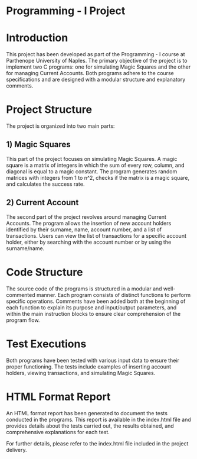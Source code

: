 # Programming - I Project

# Introduction
This project has been developed as part of the Programming - I course at Parthenope University of Naples. The primary objective of the project is to implement two C programs: one for simulating Magic Squares and the other for managing Current Accounts. Both programs adhere to the course specifications and are designed with a modular structure and explanatory comments.

# Project Structure
The project is organized into two main parts:

## 1) Magic Squares
This part of the project focuses on simulating Magic Squares. A magic square is a matrix of integers in which the sum of every row, column, and diagonal is equal to a magic constant. The program generates random matrices with integers from 1 to n^2, checks if the matrix is a magic square, and calculates the success rate.
## 2) Current Account
The second part of the project revolves around managing Current Accounts. The program allows the insertion of new account holders identified by their surname, name, account number, and a list of transactions. Users can view the list of transactions for a specific account holder, either by searching with the account number or by using the surname/name.

# Code Structure
The source code of the programs is structured in a modular and well-commented manner. Each program consists of distinct functions to perform specific operations. Comments have been added both at the beginning of each function to explain its purpose and input/output parameters, and within the main instruction blocks to ensure clear comprehension of the program flow.

# Test Executions
Both programs have been tested with various input data to ensure their proper functioning. The tests include examples of inserting account holders, viewing transactions, and simulating Magic Squares.

# HTML Format Report
An HTML format report has been generated to document the tests conducted in the programs. This report is available in the index.html file and provides details about the tests carried out, the results obtained, and comprehensive explanations for each test.

For further details, please refer to the index.html file included in the project delivery.

